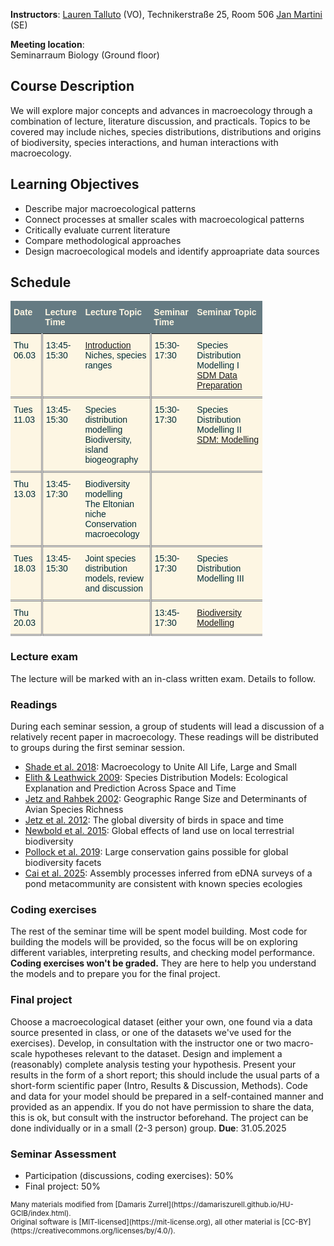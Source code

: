 **Instructors**: [Lauren Talluto](mailto:lauren.talluto@uibk.ac.at) (VO), Technikerstraße 25, Room 506
[Jan Martini](mailto:jan.martini@uibk.ac.at) (SE)


**Meeting location**:  
Seminarraum Biology (Ground floor)

## Course Description
We will explore major concepts and advances in macroecology through a combination of lecture, literature discussion, and practicals. Topics to be covered may include niches, species distributions, distributions and origins of biodiversity, species interactions, and human interactions with macroecology.

## Learning Objectives
* Describe major macroecological patterns
* Connect processes at smaller scales with macroecological patterns
* Critically evaluate current literature
* Compare methodological approaches
* Design macroecological models and identify approapriate data sources 

## Schedule

<style type="text/css">
.tg  {border-collapse:collapse;border-color:#93a1a1;border-spacing:0;}
.tg td{background-color:#fdf6e3;border-color:#93a1a1;border-style:solid;border-width:0px;color:#002b36;
  font-family:Arial, sans-serif;font-size:14px;overflow:hidden;padding:10px 5px;word-break:normal;}
.tg th{background-color:#657b83;border-color:#93a1a1;border-style:solid;border-width:0px;color:#fdf6e3;
  font-family:Arial, sans-serif;font-size:14px;font-weight:normal;overflow:hidden;padding:10px 5px;word-break:normal;}
.tg .tg-fymr{border-color:inherit;font-weight:bold;text-align:left;vertical-align:top}
.tg .tg-0pky{border-color:inherit;text-align:left;vertical-align:top}
.tg .tg-bord{border-color:inherit;text-align:left;vertical-align:top;border-right: double gray}
</style>
<table class="tg" style="undefined;table-layout: fixed; width: 80%">
<colgroup>
<col style="width: 10%">
<col style="width: 10%">
<col style="width: 25%">
<col style="width: 10%">
<col style="width: 25%">
</colgroup>
<thead>
  <tr>
    <th class="tg-fymr">Date</th>
    <th class="tg-fymr">Lecture Time</th>
    <th class="tg-fymr">Lecture Topic</th>
    <th class="tg-fymr">Seminar Time</th>
    <th class="tg-fymr">Seminar Topic</th>
  </tr>
</thead>
<tbody>
 <tr style="border-bottom: double gray">
    <td class="tg-bord">Thu 06.03</td>
    <td class="tg-0pky">13:45-15:30</td>
    <td class="tg-bord"><a href="https://fileshare.uibk.ac.at/f/4226ac6339454d81a0d2/?dl=1">Introduction</a><br/>Niches, species ranges</td>
    <!-- <td class="tg-bord">Niches, species ranges<br/>Lecture notes <a href="https://fileshare.uibk.ac.at/f/1545d34b2dc046109178/?dl=1">#1</a> <a href="https://fileshare.uibk.ac.at/f/7cbecde9b0614eb68100/?dl=1">#2</a></td> -->
    <td class="tg-0pky">15:30-17:30</td>
    <td class="tg-0pky">Species Distribution Modelling I<br/><a href="sdm_prep.html">SDM Data Preparation</a></td>
  </tr>
  

<tr style="border-bottom: double gray">
    <td class="tg-bord">Tues 11.03</td>
    <td class="tg-0pky">13:45-15:30</td>
    <td class="tg-bord">Species distribution modelling<br/>Biodiversity, island biogeography</td>
    <!-- <td class="tg-bord">Biodiversity, island biogeography<br/>Lecture notes <a href="https://fileshare.uibk.ac.at/f/99195db2e6f64da4a3a2/?dl=1">#3</a> <a href="https://fileshare.uibk.ac.at/f/6a0db75e6fbd4d47bf01/?dl=1">#4</a></td> -->
    <td class="tg-0pky">15:30-17:30</td>
    <td class="tg-0pky">Species Distribution Modelling II<br/><a href="sdm.html">SDM: Modelling</a></td>
  </tr>

  
<tr style="border-bottom: double gray">
    <td class="tg-bord">Thu 13.03</td>
    <td class="tg-0pky">13:45-17:30</td>
    <td class="tg-bord">Biodiversity modelling<br/>The Eltonian niche<br/>
      Conservation macroecology</td>
    <!-- <td class="tg-bord">The Eltonian niche<br/> -->
      <!-- Conservation macroecology (<a href="https://fileshare.uibk.ac.at/f/de11186bde3c46789318/?dl=1">#5</a>)</td> -->
    <td class="tg-0pky"></td>
    <td class="tg-0pky"></td>
  </tr>

<tr style="border-bottom: double gray">
    <td class="tg-bord">Tues 18.03</td>
    <td class="tg-0pky">13:45-15:30</td>
    <td class="tg-bord">Joint species distribution models, review and discussion</td>
    <td class="tg-0pky">15:30-17:30</td>
    <td class="tg-0pky">Species Distribution Modelling III</td>
  </tr>


<tr style="border-bottom: double gray">
    <td class="tg-bord">Thu 20.03</td>
    <td class="tg-0pky"></td>
    <td class="tg-bord"></td>
    <td class="tg-0pky">13:45-17:30</td>
    <td class="tg-0pky"><a href="biodiversity.html">Biodiversity Modelling</a></td>
  </tr>
</tbody>
</table>

### Lecture exam
The lecture will be marked with an in-class written exam. Details to follow.

### Readings
During each seminar session, a group of students will lead a discussion of a relatively recent paper in macroecology. These readings will be distributed to groups during the first seminar session.

* [Shade et al. 2018](https://www.cell.com/trends/ecology-evolution/fulltext/S0169-5347(18)30186-1): Macroecology to Unite All Life, Large and Small
* [Elith & Leathwick 2009](https://www.annualreviews.org/doi/full/10.1146/annurev.ecolsys.110308.120159): Species Distribution Models: Ecological Explanation and Prediction Across Space and Time
* [Jetz and Rahbek 2002](https://science.sciencemag.org/content/297/5586/1548.abstract): Geographic Range Size and Determinants of Avian Species Richness
* [Jetz et al. 2012](https://www.nature.com/articles/nature11631): The global diversity of birds in space and time
* [Newbold et al. 2015](https://www.nature.com/articles/nature14324): Global effects of land use on local terrestrial biodiversity
* [Pollock et al. 2019](https://www.nature.com/articles/nature22368): Large conservation gains possible for global biodiversity facets
* [Cai et al. 2025](https://nsojournals.onlinelibrary.wiley.com/doi/10.1111/ecog.07461): Assembly processes inferred from eDNA surveys of a pond metacommunity are consistent with known species ecologies



### Coding exercises
The rest of the seminar time will be spent model building. Most code for building the models will be provided, so the focus will be on exploring different variables, interpreting results, and checking model performance. **Coding exercises won't be graded.** They are here to help you understand the models and to prepare you for the final project.

### Final project
Choose a macroecological dataset (either your own, one found via a data source presented in class, or one of the datasets we've used for the exercises). Develop, in consultation with the instructor one or two macro-scale hypotheses relevant to the dataset. Design and implement a (reasonably) complete analysis testing your hypothesis. Present your results in the form of a short report; this should include the usual parts of a short-form scientific paper (Intro, Results & Discussion, Methods). Code and data for your model should be prepared in a self-contained manner and provided as an appendix. If you do not have permission to share the data, this is ok, but consult with the instructor beforehand. The project can be done individually or in a small (2-3 person) group. **Due**: 31.05.2025

### Seminar Assessment
* Participation (discussions, coding exercises): 50%
* Final project: 50%


<small>
Many materials modified from [Damaris Zurrel](https://damariszurell.github.io/HU-GCIB/index.html). 
<br/> Original software is [MIT-licensed](https://mit-license.org), all other material is [CC-BY](https://creativecommons.org/licenses/by/4.0/).
</small>